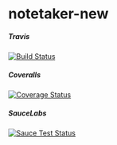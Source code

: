 notetaker-new
=============
##### Travis
[![Build Status](https://travis-ci.org/LizaHCarter/notetaker-new.svg?branch=master)](https://travis-ci.org/LizaHCarter/notetaker-new)
##### Coveralls
[![Coverage Status](https://coveralls.io/repos/LizaHCarter/notetaker-new/badge.png?branch=master)](https://coveralls.io/r/LizaHCarter/notetaker-new?branch=master)
##### SauceLabs
[![Sauce Test Status](https://saucelabs.com/browser-matrix/liza-notetaker.svg)](https://saucelabs.com/u/liza-notetaker)
